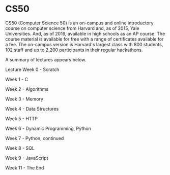 # CS50
CS50 (Computer Science 50) is an on-campus and online introductory course on computer science from Harvard and, as of 2015, Yale Universities. And, as of 2016, available in high schools as an AP course. The course material is available for free with a range of certificates available for a fee. The on-campus version is Harvard's largest class with 800 students, 102 staff and up to 2,200 participants in their regular hackathons.

A summary of lectures appears below.

Lecture
Week 0 - Scratch

Week 1 - C

Week 2 - Algorithms

Week 3 - Memory

Week 4 - Data Structures

Week 5 - HTTP

Week 6 - Dynamic Programming, Python

Week 7 - Python, continued

Week 8 - SQL

Week 9 - JavaScript

Week 11 - The End
